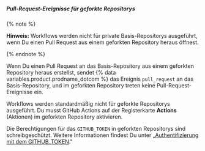 ##### Pull-Request-Ereignisse für geforkte Repositorys

{% note %}

**Hinweis:** Workflows werden nicht für private Basis-Repositorys ausgeführt, wenn Du einen Pull Request aus einem geforkten Repository heraus öffnest.

{% endnote %}

Wenn Du einen Pull Request an das Basis-Repository aus einem geforkten Repository heraus erstellst, sendet {% data variables.product.prodname_dotcom %} das Ereignis `pull_request` an das Basis-Repository, und im geforkten Repository treten keine Pull-Request-Ereignisse ein.

Workflows werden standardmäßig nicht für geforkte Repositorys ausgeführt. Du musst GitHub Actions auf der Registerkarte **Actions** (Aktionen) im geforkten Repository aktivieren.

Die Berechtigungen für das `GITHUB_TOKEN` in geforkten Repositorys sind schreibgeschützt. Weitere Informationen findest Du unter „[Authentifizierung mit dem GITHUB_TOKEN](/actions/configuring-and-managing-workflows/authenticating-with-the-github_token)."
